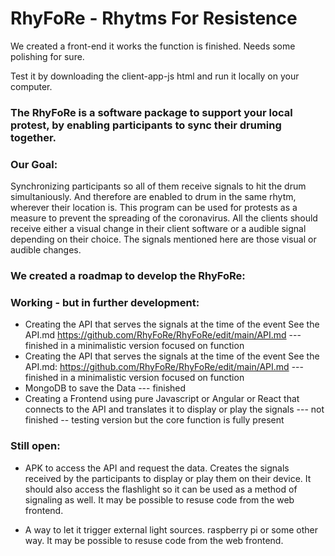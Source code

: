 # RhyFoRe - Rhytms For Resistence

We created a front-end it works the function is finished.  Needs some polishing for sure. 

Test it by downloading the client-app-js html and run it locally on your computer. 

### The RhyFoRe is a software package to support your local protest, by enabling participants to sync their druming together.

### Our Goal: 

Synchronizing participants so all of them receive  signals to hit the drum simultaniously.
And therefore are enabled to drum in the same rhytm, wherever their location is. This program can be used for protests as a measure to prevent the spreading of the coronavirus.
All the clients should receive either a visual change in their client software or a audible signal depending on their choice. 
The signals mentioned here are those visual or audible changes.

### We created a roadmap to develop the RhyFoRe: 

### Working - but in further development:

* Creating the API that serves the signals at the time of the event See the API.md <https://github.com/RhyFoRe/RhyFoRe/edit/main/API.md> ---  finished in a minimalistic version focused on function
* Creating the API that serves the signals at the time of the event See the API.md: <https://github.com/RhyFoRe/RhyFoRe/edit/main/API.md> ---  finished in a minimalistic version focused on function
* MongoDB to save the Data --- finished 
* Creating a Frontend using pure Javascript or Angular or React that connects to the API and translates it to display or play the signals --- not finished -- testing version but the core function is fully present  

### Still open:

* APK to access the API and request the data. Creates the signals received by the participants to display or play them on their device. It should also access the flashlight so it can be used as a method of signaling as well. It may be possible to resuse code from the web frontend.
  
* A way to let it trigger external light sources.  raspberry pi or some other way.  It may be possible to resuse code from the web frontend.



 
  

 
